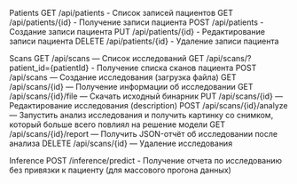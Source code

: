 Patients
GET /api/patients - Список записей пациентов
GET /api/patients/{id} - Получение записи пациента
POST /api/patients - Создание записи пациента
PUT /api/patients/{id} - Редактирование записи пациента
DELETE /api/patients/{id} - Удаление записи пациента

Scans
GET /api/scans — Список исследований
GET /api/scans/?patient_id={patientId} - Получение списка сканов пациента
POST /api/scans — Создание исследования (загрузка файла)
GET /api/scans/{id} — Получение информации об исследовании
GET /api/scans/{id}/file — Скачать исходный бинарник
PUT /api/scans/{id} — Редактирование исследования (description)
POST /api/scans/{id}/analyze — Запустить анализ исследования и получить картинку со снимком, который больше всего повлиял на решение модели
GET /api/scans/{id}/report — Получить JSON-отчёт об исследовании после анализа
DELETE /api/scans/{id} — Удаление исследования

Inference
POST /inference/predict - Получение отчета по исследованию без привязки к пациенту (для массового прогона данных)
